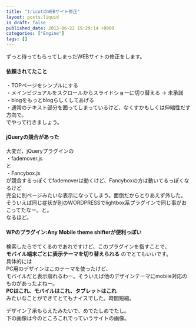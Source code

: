 ```yaml
---
title: "tricotのWEBサイト修正"
layout: posts.liquid
is_draft: false
published_date: 2013-06-22 19:29:14 +0900
categories: ["Engine"]
tags: []
---
```


ずっと待ってもらってしまったWEBサイトの修正をします。

#### 依頼されてたこと
・TOPページをシンプルにする  
・メインビジュアルをスクロールからスライドショーに切り替える → 未承諾  
・blogをもっとblogらしくしてあげる  
・通常のテキスト部分を囲ってしまっているけど、なくすかもしくは伸縮性だす方向で。  
でやって行きましょう。

#### jQueryの競合があった
大変だ、jQueryプラグインの  
・fademover.js  
と  
・Fancybox.js  
が競合するっぽくてfademoverは動くけど、Fancyboxの方は動いてるっぽくなるけど  
完全に別ページみたいな表示になってしまう。面倒だからとりあえず外した。  
そういえば同じ症状が別のWORDPRESSでlightbox系プラグインで同じ事がおこってたなー。と。  
なるほど。

#### WPのプラグイン:Any Mobile theme shifterが便利っぽい
検索したらでてくるのであれですけど、このプラグインを指すことで、  
**モバイル端末ごとに表示テーマを切り替えられる** のでとてもいいです。  
具体的には  
PC用のデザインはこのテーマを使ったけど、  
モバイルだと表示崩れるわー。そういえば他のデザインテーマにmobile対応のものがあったよねー。  
**PCはこれ、モバイルはこれ、タブレットはこれ**  
みたいなことができてとてもナイスでした。時間短縮。

デザイン了承もらえたみたいで、めでたしめでたし。  
下の画像は今のところこれでっていうサイトの画像。



